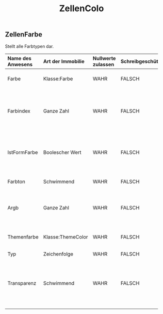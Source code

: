 ﻿---
title: ZellenColo
second_title: Aspose.Cells Cloud Documen
type: docs
url: /de/specification/model/cellscolor/
description: "Aspose.Cells Cloud-Modellspezifikation: CellsColor. Müheloses Bearbeiten von Excel und anderen Tabellenkalkulationsdokumenten mit Funktionen wie Öffnen, Generieren, Bearbeiten, Teilen, Zusammenführen, Vergleichen und Konvertieren"
kwords: Excel, Office, Tabellenkalkulation, Cloud REST API, CellsColor
weight: 50
---
## **ZellenFarbe**

 Stellt alle Farbtypen dar.

| Name des Anwesens| Art der Immobilie| Nullwerte zulassen| Schreibgeschützt| Standardwert| Beschreibung|
|:- |:- |:- |:- |:- |:- |
| Farbe| Klasse:Farbe| WAHR| FALSCH|| Ruft die RGB-Farbe ab und legt sie fest.|
| Farbindex| Ganze Zahl| WAHR| FALSCH|| Ruft den Farbindex in der Farbpalette ab und legt ihn fest. Gilt nur für indizierte Farben.|
| IstFormFarbe| Boolescher Wert| WAHR| FALSCH|| Ruft die Farbe ab und legt sie fest, die auf die Zelle oder Form angewendet werden soll.|
| Farbton| Schwimmend| WAHR| FALSCH|| Stellen Sie den Farbton der Formfarbe ein|
| Argb| Ganze Zahl| WAHR| FALSCH|| Ruft die Farbe aus einem 32-Bit-ARGB-Wert ab und legt sie fest.|
| Themenfarbe| Klasse:ThemeColor| WAHR| FALSCH|| Ruft die Designfarbe ab. Gilt nur für den Designfarbtyp.|
| Typ| Zeichenfolge| WAHR| FALSCH|| Der Farbtyp.|
| Transparenz| Schwimmend| WAHR| FALSCH|| Ruft die Transparenz als Wert zwischen 0,0 (undurchsichtig) und 1,0 (transparent) ab und legt sie fest.|

